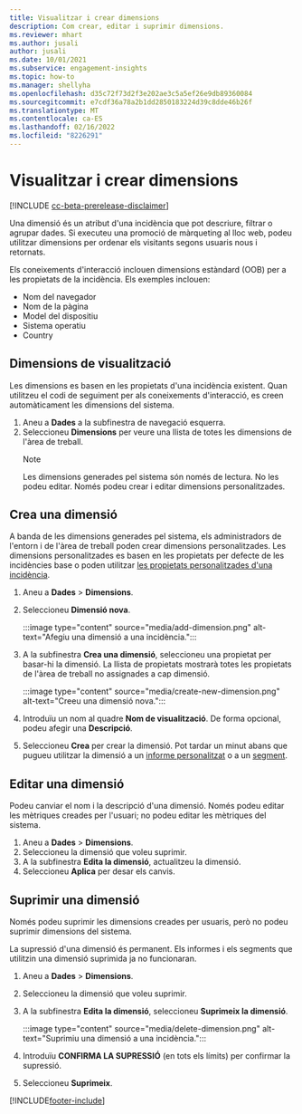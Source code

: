 ```yaml
---
title: Visualitzar i crear dimensions
description: Com crear, editar i suprimir dimensions.
ms.reviewer: mhart
ms.author: jusali
author: jusali
ms.date: 10/01/2021
ms.subservice: engagement-insights
ms.topic: how-to
ms.manager: shellyha
ms.openlocfilehash: d35c72f73d2f3e202ae3c5a5ef26e9db89360084
ms.sourcegitcommit: e7cdf36a78a2b1dd2850183224d39c8dde46b26f
ms.translationtype: MT
ms.contentlocale: ca-ES
ms.lasthandoff: 02/16/2022
ms.locfileid: "8226291"
---
```

# <a name="view-and-create-dimensions"></a>Visualitzar i crear dimensions

[!INCLUDE [cc-beta-prerelease-disclaimer](includes/cc-beta-prerelease-disclaimer.md)]

Una dimensió és un atribut d'una incidència que pot descriure, filtrar o agrupar dades. Si executeu una promoció de màrqueting al lloc web, podeu utilitzar dimensions per ordenar els visitants segons usuaris nous i retornats.  

Els coneixements d'interacció inclouen dimensions estàndard (OOB) per a les propietats de la incidència. Els exemples inclouen:

- Nom del navegador
- Nom de la pàgina
- Model del dispositiu
- Sistema operatiu
- Country

## <a name="view-dimensions"></a>Dimensions de visualització

Les dimensions es basen en les propietats d'una incidència existent. Quan utilitzeu el codi de seguiment per als coneixements d'interacció, es creen automàticament les dimensions del sistema.

1. Aneu a **Dades** a la subfinestra de navegació esquerra. 
1. Seleccioneu **Dimensions** per veure una llista de totes les dimensions de l'àrea de treball. 
   > [!NOTE]
   > Les dimensions generades pel sistema són només de lectura. No les podeu editar. Només podeu crear i editar dimensions personalitzades.

## <a name="create-a-dimension"></a>Crea una dimensió

A banda de les dimensions generades pel sistema, els administradors de l'entorn i de l'àrea de treball poden crear dimensions personalitzades. Les dimensions personalitzades es basen en les propietats per defecte de les incidències base o poden utilitzar [les propietats personalitzades d'una incidència](advanced-SDK-implementation.md).

1. Aneu a **Dades** > **Dimensions**.
1. Seleccioneu **Dimensió nova**.

   :::image type="content" source="media/add-dimension.png" alt-text="Afegiu una dimensió a una incidència.":::

1. A la subfinestra **Crea una dimensió**, seleccioneu una propietat per basar-hi la dimensió. La llista de propietats mostrarà totes les propietats de l'àrea de treball no assignades a cap dimensió.
   
   :::image type="content" source="media/create-new-dimension.png" alt-text="Creeu una dimensió nova.":::
      
3. Introduïu un nom al quadre **Nom de visualització**. De forma opcional, podeu afegir una **Descripció**.
4. Seleccioneu **Crea** per crear la dimensió. Pot tardar un minut abans que pugueu utilitzar la dimensió a un [informe personalitzat](custom-reports.md) o a un [segment](segments.md). 

## <a name="edit-a-dimension"></a>Editar una dimensió

Podeu canviar el nom i la descripció d'una dimensió. Només podeu editar les mètriques creades per l'usuari; no podeu editar les mètriques del sistema.


1. Aneu a **Dades** > **Dimensions**.
1. Seleccioneu la dimensió que voleu suprimir.
1. A la subfinestra **Edita la dimensió**, actualitzeu la dimensió.
1. Seleccioneu **Aplica** per desar els canvis.

## <a name="delete-a-dimension"></a>Suprimir una dimensió

Només podeu suprimir les dimensions creades per usuaris, però no podeu suprimir dimensions del sistema.

La supressió d'una dimensió és permanent. Els informes i els segments que utilitzin una dimensió suprimida ja no funcionaran. 

1. Aneu a **Dades** > **Dimensions**.
1. Seleccioneu la dimensió que voleu suprimir.
1. A la subfinestra **Edita la dimensió**, seleccioneu **Suprimeix la dimensió**.

   :::image type="content" source="media/delete-dimension.png" alt-text="Suprimiu una dimensió a una incidència.":::

1. Introduïu **CONFIRMA LA SUPRESSIÓ** (en tots els límits) per confirmar la supressió. 
1. Seleccioneu **Suprimeix**.

[!INCLUDE[footer-include](../includes/footer-banner.md)]
